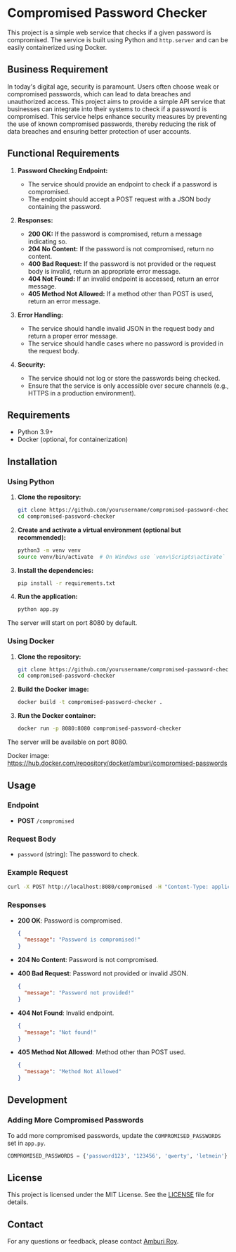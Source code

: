 # Compromised Password Checker

This project is a simple web service that checks if a given password is compromised. The service is built using Python and `http.server` and can be easily containerized using Docker.

## Business Requirement

In today's digital age, security is paramount. Users often choose weak or compromised passwords, which can lead to data breaches and unauthorized access. This project aims to provide a simple API service that businesses can integrate into their systems to check if a password is compromised. This service helps enhance security measures by preventing the use of known compromised passwords, thereby reducing the risk of data breaches and ensuring better protection of user accounts.

## Functional Requirements

1. **Password Checking Endpoint:**
   - The service should provide an endpoint to check if a password is compromised.
   - The endpoint should accept a POST request with a JSON body containing the password.

2. **Responses:**
   - **200 OK:** If the password is compromised, return a message indicating so.
   - **204 No Content:** If the password is not compromised, return no content.
   - **400 Bad Request:** If the password is not provided or the request body is invalid, return an appropriate error message.
   - **404 Not Found:** If an invalid endpoint is accessed, return an error message.
   - **405 Method Not Allowed:** If a method other than POST is used, return an error message.

3. **Error Handling:**
   - The service should handle invalid JSON in the request body and return a proper error message.
   - The service should handle cases where no password is provided in the request body.

4. **Security:**
   - The service should not log or store the passwords being checked.
   - Ensure that the service is only accessible over secure channels (e.g., HTTPS in a production environment).

## Requirements

- Python 3.9+
- Docker (optional, for containerization)

## Installation

### Using Python

1. **Clone the repository:**
    ```sh
    git clone https://github.com/yourusername/compromised-password-checker.git
    cd compromised-password-checker
    ```

2. **Create and activate a virtual environment (optional but recommended):**
    ```sh
    python3 -m venv venv
    source venv/bin/activate  # On Windows use `venv\Scripts\activate`
    ```

3. **Install the dependencies:**
    ```sh
    pip install -r requirements.txt
    ```

4. **Run the application:**
    ```sh
    python app.py
    ```

The server will start on port 8080 by default.

### Using Docker

1. **Clone the repository:**
    ```sh
    git clone https://github.com/yourusername/compromised-password-checker.git
    cd compromised-password-checker
    ```

2. **Build the Docker image:**
    ```sh
    docker build -t compromised-password-checker .
    ```

3. **Run the Docker container:**
    ```sh
    docker run -p 8080:8080 compromised-password-checker
    ```

The server will be available on port 8080.

Docker image: https://hub.docker.com/repository/docker/amburi/compromised-passwords

## Usage

### Endpoint

- **POST** `/compromised`

### Request Body

- `password` (string): The password to check.

### Example Request

```sh
curl -X POST http://localhost:8080/compromised -H "Content-Type: application/json" -d '{"password": "password123"}'
```

### Responses

- **200 OK**: Password is compromised.
    ```json
    {
      "message": "Password is compromised!"
    }
    ```

- **204 No Content**: Password is not compromised.

- **400 Bad Request**: Password not provided or invalid JSON.
    ```json
    {
      "message": "Password not provided!"
    }
    ```

- **404 Not Found**: Invalid endpoint.
    ```json
    {
      "message": "Not found!"
    }
    ```

- **405 Method Not Allowed**: Method other than POST used.
    ```json
    {
      "message": "Method Not Allowed"
    }
    ```

## Development

### Adding More Compromised Passwords

To add more compromised passwords, update the `COMPROMISED_PASSWORDS` set in `app.py`.

```python
COMPROMISED_PASSWORDS = {'password123', '123456', 'qwerty', 'letmein'}
```

## License

This project is licensed under the MIT License. See the [LICENSE](LICENSE) file for details.

## Contact

For any questions or feedback, please contact [Amburi Roy](https://www.linkedin.com/in/amburi/).
